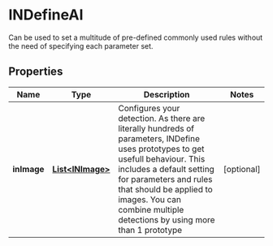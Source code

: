 

# INDefineAI

Can be used to set a multitude of pre-defined commonly used rules without the need of specifying each parameter set.
## Properties

Name | Type | Description | Notes
------------ | ------------- | ------------- | -------------
**inImage** | [**List&lt;INImage&gt;**](INImage.md) | Configures your detection. As there are literally hundreds of parameters,  INDefine uses prototypes to get usefull behaviour. This includes a default setting for parameters and rules that should be applied to images. You can combine multiple detections by using more than 1 prototype |  [optional]



